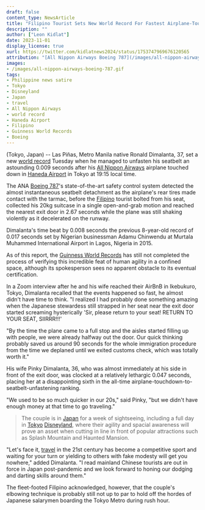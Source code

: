 ```yaml
---
draft: false
content_type: NewsArticle
title: "Filipino Tourist Sets New World Record For Fastest Airplane-Touchdown-to-Seatbelt-Unfastening Time"
description: ""
author: ["Leon Kidlat"]
date: 2023-11-01
display_license: true
xurl: https://twitter.com/kidlatnews2024/status/1753747969676120565
attribution: "[All Nippon Airways Boeing 787](/images/all-nippon-airways-boeing-787.gif) photo by [Toshiro Aoki](https://en.wikipedia.org/wiki/File:All_Nippon_Airways_Boeing_787-881_HND_Aoki.jpg) ([jp-spotters.com](http://www.jp-spotters.com/)) ([CC BY-SA 3.0](https://creativecommons.org/licenses/by-sa/3.0/deed.en))."
images: 
- /images/all-nippon-airways-boeing-787.gif
tags:
- Philippine news satire
- Tokyo
- Disneyland
- Japan
- travel
- All Nippon Airways
- world record
- Haneda Airport
- Filipino
- Guinness World Records
- Boeing
---
```

(Tokyo, Japan) -- Las Piñas, Metro Manila native Ronald Dimalanta, 37, set a new [world record](/tags/world-record/) Tuesday when he managed to unfasten his seatbelt an astounding 0.009 seconds after his [All Nippon Airways](/tags/all-nippon-airways/) airplane touched down in [Haneda Airport](/tags/haneda-airport/) in Tokyo at 19:15 local time.

The ANA [Boeing 787](/tags/boeing/)'s state-of-the-art safety control system detected the almost instantaneous seatbelt detachment as the airplane's rear tires made contact with the tarmac, before the [Filipino](/tags/filipino/) tourist bolted from his seat, collected his 20kg suitcase in a single open-and-grab motion and reached the nearest exit door in 2.67 seconds while the plane was still shaking violently as it decelerated on the runway.

Dimalanta's time beat by 0.008 seconds the previous 8-year-old record of 0.017 seconds set by Nigerian businessman Adamu Chinwendu at Murtala Muhammed International Airport in Lagos, Nigeria in 2015.
 
As of this report, the [Guinness World Records](/tags/guinness-world-records/) has still not completed the process of verifying this incredible feat of human agility in a confined space, although its spokesperson sees no apparent obstacle to its eventual certification.

In a Zoom interview after he and his wife reached their AirBnB in Ikebukuro, Tokyo, Dimalanta recalled that the events happened so fast, he almost didn't have time to think. "I realized I had probably done something amazing when the Japanese stewardess still strapped in her seat near the exit door started screaming hysterically 'Sir, please return to your seat! RETURN TO YOUR SEAT, SIIRRR!!!'

"By the time the plane came to a full stop and the aisles started filling up with people, we were already halfway out the door. Our quick thinking probably saved us around 90 seconds for the whole immigration procedure from the time we deplaned until we exited customs check, which was totally worth it."

His wife Pinky Dimalanta, 36, who was almost immediately at his side in front of the exit door, was clocked at a relatively lethargic 0.047 seconds, placing her at a disappointing sixth in the all-time airplane-touchdown-to-seatbelt-unfastening ranking. 

"We used to be so much quicker in our 20s," said Pinky, "but we didn't have enough money at that time to go traveling."

>The couple is in [Japan](/tags/japan) for a week of sightseeing, including a full day in [Tokyo](/tags/tokyo/) [Disneyland](/tags/disneyland/), where their agility and spacial awareness will prove an asset when cutting in line in front of popular attractions such as Splash Mountain and Haunted Mansion.

"Let's face it, [travel](/tags/travel/) in the 21st century has become a competitive sport and waiting for your turn or yielding to others with fake modesty will get you nowhere," added Dimalanta. "I read mainland Chinese tourists are out in force in Japan post-pandemic and we look forward to honing our dodging and darting skills around them."

The fleet-footed Filipino acknowledged, however, that the couple's elbowing technique is probably still not up to par to hold off the hordes of Japanese salarymen boarding the Tokyo Metro during rush hour.